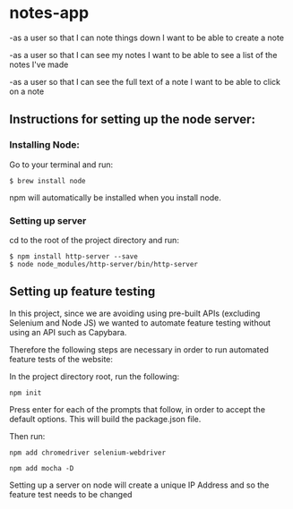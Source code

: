 # notes-app
-as a user
so that I can note things down
I want to be able to create a note

-as a user
so that I can see my notes
I want to be able to see a list of the notes I've made

-as a user
so that I can see the full text of a note
I want to be able to click on a note

## Instructions for setting up the node server:

### Installing Node:
Go to your terminal and run:
```
$ brew install node
```
npm will automatically be installed when you install node.

### Setting up server
cd to the root of the project directory and run:
```
$ npm install http-server --save
$ node node_modules/http-server/bin/http-server
```

## Setting up feature testing
In this project, since we are avoiding using pre-built APIs (excluding Selenium and Node JS) we wanted to automate feature testing without using an API such as Capybara.

Therefore the following steps are necessary in order to run automated feature tests of the website:

In the project directory root, run the following:
```
npm init
```
Press enter for each of the prompts that follow, in order to accept the default options.
This will build the package.json file.

Then run:
```
npm add chromedriver selenium-webdriver

npm add mocha -D
```

Setting up a server on node will create a unique IP Address and so the feature
test needs to be changed
